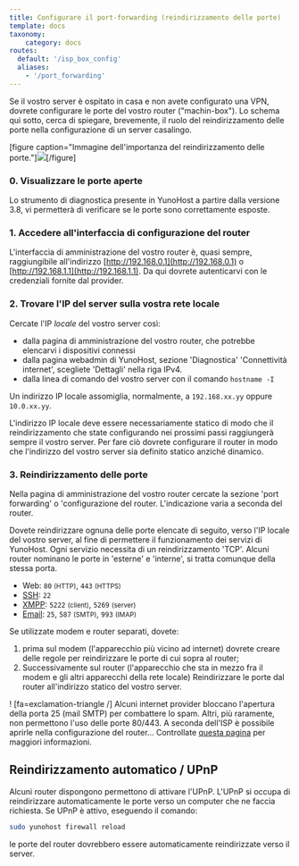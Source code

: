 ```yaml
---
title: Configurare il port-forwarding (reindirizzamento delle porte)
template: docs
taxonomy:
    category: docs
routes:
  default: '/isp_box_config'
  aliases:
    - '/port_forwarding'
---
```


Se il vostro server è ospitato in casa e non avete configurato una VPN, dovrete configurare le porte del vostro router ("machin-box"). Lo schema qui sotto, cerca di spiegare, brevemente, il ruolo del reindirizzamento delle porte nella configurazione di un server casalingo.

[figure caption="Immagine dell'importanza del reindirizzamento delle porte."]![](image://portForwarding_en.png)[/figure]

### 0. Visualizzare le porte aperte

Lo strumento di diagnostica presente in YunoHost a partire dalla versione 3.8, vi permetterà di verificare se
le porte sono correttamente esposte.

### 1. Accedere all'interfaccia di configurazione del router

L'interfaccia di amministrazione del vostro router è, quasi sempre, raggiungibile all'indirizzo [http://192.168.0.1](http://192.168.0.1) o [http://192.168.1.1](http://192.168.1.1). Da qui dovrete autenticarvi con le credenziali fornite dal provider.

### 2. Trovare l'IP del server sulla vostra rete locale

Cercate l'IP *locale* del vostro server così:

- dalla pagina di amministrazione del vostro router, che potrebbe elencarvi i dispositivi connessi
- dalla pagina webadmin di YunoHost, sezione 'Diagnostica' 'Connettività internet', scegliete 'Dettagli' nella riga IPv4.
- dalla linea di comando del vostro server con il comando `hostname -I`

Un indirizzo IP locale assomiglia, normalmente, a `192.168.xx.yy` oppure `10.0.xx.yy`.

L'indirizzo IP locale deve essere necessariamente statico di modo che il reindirizzamento che state configurando nei prossimi passi raggiungerà sempre il vostro server. Per fare ciò dovrete configurare il router in modo che l'indirizzo del vostro server sia definito statico anziché dinamico.

### 3. Reindirizzamento delle porte

Nella pagina di amministrazione del vostro router cercate la sezione 'port forwarding' o 'configurazione del router. L'indicazione varia a seconda del router.

Dovete reindirizzare ognuna delle porte elencate di seguito, verso l'IP locale del vostro server, al fine di permettere il funzionamento dei servizi di YunoHost. Ogni servizio necessita di un reindirizzamento 'TCP'. Alcuni router nominano le porte in 'esterne' e 'interne', si tratta comunque della stessa porta.

- Web: `80` <small>(HTTP)</small>, `443` <small>(HTTPS)</small>
- [SSH](/administer/admin_guide/command_line): `22`
- [XMPP](https://wikipedia.org/wiki/XMPP): `5222` <small>(client)</small>, `5269` <small>(server)</small>
- [Email](/administer/admin_guide/email): `25`, `587` <small>(SMTP)</small>, `993` <small>(IMAP)</small>

Se utilizzate modem e router separati, dovete:

1. prima sul modem (l'apparecchio più vicino ad internet) dovrete creare delle regole per reindirizzare le porte di cui sopra al router;
2. Successivamente sul router (l'apparecchio che sta in mezzo fra il modem e gli altri apparecchi della rete locale) Reindirizzare le porte dal router all'indirizzo statico del vostro server.

! [fa=exclamation-triangle /] Alcuni internet provider bloccano l'apertura della porta 25 (mail SMTP) per combattere lo spam. Altri, più raramente, non permettono l'uso delle porte 80/443. A seconda dell'ISP è possibile aprirle nella configurazione del router... Controllate [questa pagina](/install/providers/isp/) per maggiori informazioni.

## Reindirizzamento automatico / UPnP

Alcuni router dispongono permettono di attivare l'UPnP. L'UPnP si occupa di reindirizzare automaticamente le porte verso un computer che ne faccia richiesta. Se UPnP è attivo, eseguendo il comando:

```bash
sudo yunohost firewall reload
```

le porte del router dovrebbero essere automaticamente reindirizzate verso il server.

